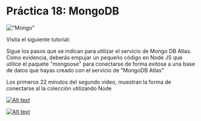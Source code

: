# Práctica 18: MongoDB

!["Mongo"](https://www.openlogic.com/sites/default/files/image/2021-06/image-blog-openlogic-what-is-mongodb.png)

Visita el siguiente tutorial:

Sigue los pasos que se indican para utilizar el servicio de Mongo DB Atlas. Como evidencia, deberás empujar un pequeño código en Node JS que utilice el paquete "mongoose" para conectarse de forma exitosa a una base de datos que hayas creado con el servicio de "MongoDB Atlas"

Los primeros 22 minutos del segundo video, muestran la forma de conectarse al la colección utilizando Node

[![Alt text](https://img.youtube.com/vi/Imwk0HtEuGY/0.jpg)](https://www.youtube.com/watch?v=Imwk0HtEuGY)

[![Alt text](https://img.youtube.com/vi/S4IgPTwwPBw/0.jpg)](https://www.youtube.com/watch?v=S4IgPTwwPBw)

